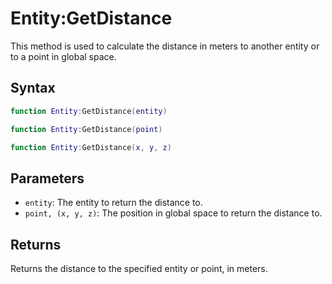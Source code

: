 # Entity:GetDistance

This method is used to calculate the distance in meters to another entity or to a point in global space.

## Syntax

```lua
function Entity:GetDistance(entity)
```

```lua
function Entity:GetDistance(point)
```

```lua
function Entity:GetDistance(x, y, z)
```

## Parameters

- `entity`: The entity to return the distance to.
- `point, (x, y, z)`: The position in global space to return the distance to.

## Returns

Returns the distance to the specified entity or point, in meters.